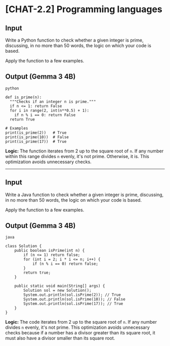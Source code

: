 # [CHAT-2.2] Programming languages

## Input

Write a Python function to check whether a given integer is prime, discussing, in no more than 50 words, the logic on which your code is based.

Apply the function to a few examples. 

## Output (Gemma 3 4B)

```
python

def is_prime(n):
  """Checks if an integer n is prime."""
  if n <= 1: return False
  for i in range(2, int(n**0.5) + 1):
    if n % i == 0: return False
  return True

# Examples
print(is_prime(2))   # True
print(is_prime(10))  # False
print(is_prime(17))  # True
```

**Logic:** The function iterates from 2 up to the square root of `n`. If any number within this range divides `n` evenly, it's not prime. Otherwise, it is. This optimization avoids unnecessary checks.

---

## Input

Write a Java function to check whether a given integer is prime, discussing, in no more than 50 words, the logic on which your code is based.

Apply the function to a few examples. 

## Output (Gemma 3 4B)

```
java

class Solution {
    public boolean isPrime(int n) {
        if (n <= 1) return false;
        for (int i = 2; i * i <= n; i++) {
            if (n % i == 0) return false;
        }
        return true;
    }

    public static void main(String[] args) {
        Solution sol = new Solution();
        System.out.println(sol.isPrime(2)); // True
        System.out.println(sol.isPrime(10)); // False
        System.out.println(sol.isPrime(17)); // True
    }
}
```

**Logic:** The code iterates from 2 up to the square root of `n`. If any number divides `n` evenly, it's not prime.  This optimization avoids unnecessary checks because if a number has a divisor greater than its square root, it must also have a divisor smaller than its square root.